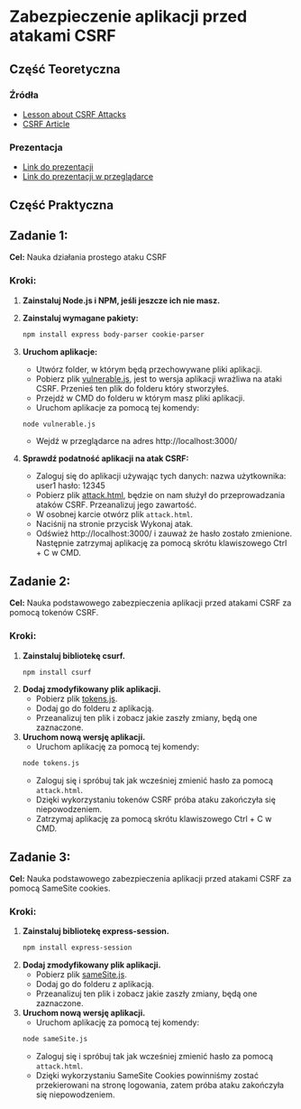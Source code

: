 # Zabezpieczenie aplikacji przed atakami CSRF

## Część Teoretyczna
### Źródła
- [Lesson about CSRF Attacks](https://learn.snyk.io/lesson/csrf-attack/)
- [CSRF Article](https://www.linkedin.com/pulse/cross-site-request-forgery-csrf-syed-muhammad-abdul-karim/)
### Prezentacja
- [Link do prezentacji]()
- [Link do prezentacji w przeglądarce]()
## Część Praktyczna

## Zadanie 1: 

**Cel:** Nauka działania prostego ataku CSRF

### Kroki:
1. **Zainstaluj Node.js i NPM, jeśli jeszcze ich nie masz.**

2. **Zainstaluj wymagane pakiety:**
   ```xml
   npm install express body-parser cookie-parser
   ```
3. **Uruchom aplikacje:**
   - Utwórz folder, w którym będą przechowywane pliki aplikacji.
   - Pobierz plik [vulnerable.js](https://github.com/freshuno/CSRFattacks/blob/main/vulnerable.js), jest to wersja aplikacji wrażliwa na ataki CSRF. Przenieś ten plik do folderu który stworzyłeś.
   - Przejdź w CMD do folderu w którym masz pliki aplikacji.
   - Uruchom aplikacje za pomocą tej komendy:
   ```xml
   node vulnerable.js
   ```
   - Wejdź w przeglądarce na adres http://localhost:3000/
5. **Sprawdź podatność aplikacji na atak CSRF:**
   - Zaloguj się do aplikacji używając tych danych: nazwa użytkownika: user1 hasło: 12345
   - Pobierz plik [attack.html](https://github.com/freshuno/CSRFattacks/blob/main/attack.html), będzie on nam służył do przeprowadzania ataków CSRF. Przeanalizuj jego zawartość.
   - W osobnej karcie otwórz plik `attack.html`.
   - Naciśnij na stronie przycisk Wykonaj atak.
   - Odśwież http://localhost:3000/ i zauważ że hasło zostało zmienione. Następnie zatrzymaj aplikację za pomocą skrótu klawiszowego Ctrl + C w CMD.
  
## Zadanie 2: 

**Cel:** Nauka podstawowego zabezpieczenia aplikacji przed atakami CSRF za pomocą tokenów CSRF.

### Kroki:
1. **Zainstaluj bibliotekę csurf.**
    ```xml
   npm install csurf
   ```
2. **Dodaj zmodyfikowany plik aplikacji.**
   - Pobierz plik [tokens.js](https://github.com/freshuno/CSRFattacks/blob/main/tokens.js).
   - Dodaj go do folderu z aplikacją.
   - Przeanalizuj ten plik i zobacz jakie zaszły zmiany, będą one zaznaczone.
3. **Uruchom nową wersję aplikacji.**
   - Uruchom aplikację za pomocą tej komendy:
    ```xml
   node tokens.js
   ```
   - Zaloguj się i spróbuj tak jak wcześniej zmienić hasło za pomocą `attack.html`.
   - Dzięki wykorzystaniu tokenów CSRF próba ataku zakończyła się niepowodzeniem.
   - Zatrzymaj aplikację za pomocą skrótu klawiszowego Ctrl + C w CMD.
## Zadanie 3: 

**Cel:** Nauka podstawowego zabezpieczenia aplikacji przed atakami CSRF za pomocą SameSite cookies.

### Kroki:
1. **Zainstaluj bibliotekę express-session.**
    ```xml
   npm install express-session
   ```
2. **Dodaj zmodyfikowany plik aplikacji.**
   - Pobierz plik [sameSite.js](https://github.com/freshuno/CSRFattacks/blob/main/sameSite.js).
   - Dodaj go do folderu z aplikacją.
   - Przeanalizuj ten plik i zobacz jakie zaszły zmiany, będą one zaznaczone.
3. **Uruchom nową wersję aplikacji.**
   - Uruchom aplikację za pomocą tej komendy:
    ```xml
   node sameSite.js
   ```
   - Zaloguj się i spróbuj tak jak wcześniej zmienić hasło za pomocą `attack.html`.
   - Dzięki wykorzystaniu SameSite Cookies powinniśmy zostać przekierowani na stronę logowania, zatem próba ataku zakończyła się niepowodzeniem.


